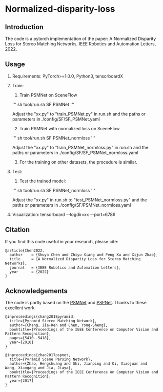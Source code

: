 # Normalized-disparity-loss

## Introduction

The code is a pytorch implementation of the paper: A Normalized Disparity Loss for Stereo Matching Networks, IEEE Robotics and Automation Letters, 2022. 

## Usage

1. Requirements: PyTorch>=1.0.0, Python3, tensorboardX

2. Train:
    1) Train PSMNet on SceneFlow

   '''
   sh tool/run.sh SF PSMNet
   '''
   
   Adjust the "xx.py" to "train_PSMNet.py" in run.sh and the paths or parameters in ./config/SF/SF_PSMNet.yaml

    2) Train PSMNet with normalized loss on SceneFlow
  
   '''
   sh tool/run.sh SF PSMNet_normloss
   '''
   
   Adjust the "xx.py" to "train_PSMNet_normloss.py" in run.sh and the paths or parameters in ./config/SF/SF_PSMNet_normloss.yaml

    3) For the training on other datasets, the procedure is similar.

3. Test:
   1) Test the trained model:
   
   '''
   sh tool/run.sh SF PSMNet_normloss
   '''
   
   Adjust the "xx.py" in run.sh to "test_PSMNet_normloss.py" and the paths or parameters in ./config/SF/PSMNet_normloss.yaml

4. Visualization:
   tensorboard --logdir=xx --port=6789 
   
## Citation

If you find this code useful in your research, please cite:
```
@article{Chen2022,
  author    = {Shuya Chen and Zhiyu Xiang and Peng Xu and Xijun Zhao},
  title     = {A Normalized Disparity Loss for Stereo Matching Networks},
  journal   = {IEEE Robotics and Automation Letters},
  year      = {2022}
}
```

## Acknowledgements

 The code is partly based on the [PSMNet](https://github.com/JiaRenChang/PSMNet) and [PSPNet](https://github.com/hszhao/semseg). Thanks to these excellent work.
```
@inproceedings{chang2018pyramid,
  title={Pyramid Stereo Matching Network},
  author={Chang, Jia-Ren and Chen, Yong-Sheng},
  booktitle={Proceedings of the IEEE Conference on Computer Vision and Pattern Recognition},
  pages={5410--5418},
  year={2018}
}

@inproceedings{zhao2017pspnet,
  title={Pyramid Scene Parsing Network},
  author={Zhao, Hengshuang and Shi, Jianping and Qi, Xiaojuan and Wang, Xiaogang and Jia, Jiaya},
  booktitle={Proceedings of the IEEE Conference on Computer Vision and Pattern Recognition},
  year={2017}
}
```
